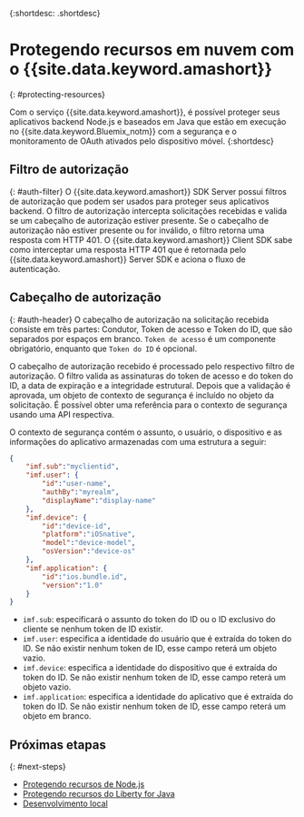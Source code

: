 {:shortdesc: .shortdesc}

# Protegendo recursos em nuvem com o {{site.data.keyword.amashort}}
{: #protecting-resources}

Com o serviço {{site.data.keyword.amashort}}, é possível proteger seus aplicativos backend Node.js e baseados em Java que estão em execução no {{site.data.keyword.Bluemix_notm}} com a segurança e o monitoramento de OAuth ativados pelo dispositivo móvel.
{:shortdesc}

## Filtro de autorização
{: #auth-filter}
O {{site.data.keyword.amashort}} SDK Server possui filtros de autorização que podem ser usados para proteger seus aplicativos backend. O filtro de autorização intercepta solicitações recebidas e valida se um cabeçalho de autorização estiver presente. Se o cabeçalho de autorização não estiver presente ou for inválido, o filtro retorna uma resposta com HTTP 401. O {{site.data.keyword.amashort}} Client SDK sabe como interceptar uma resposta HTTP 401 que é retornada pelo {{site.data.keyword.amashort}} Server SDK e aciona o fluxo de autenticação.

## Cabeçalho de autorização
{: #auth-header}
O cabeçalho de autorização na solicitação recebida consiste em três partes: Condutor, Token de acesso e Token do ID, que são separados por espaços em branco. `Token de acesso` é um componente obrigatório, enquanto que `Token do ID` é opcional.

O cabeçalho de autorização recebido é processado pelo respectivo filtro de autorização. O filtro valida as assinaturas do token de acesso e do token do ID, a data de expiração e a integridade estrutural. Depois que a validação é aprovada, um objeto de contexto de segurança é incluído no objeto da solicitação. É possível obter uma referência para o contexto de segurança usando uma API respectiva.

O contexto de segurança contém o assunto, o usuário, o dispositivo e as informações do aplicativo armazenadas com uma estrutura a seguir:

```JSON
{
    "imf.sub":"myclientid",
    "imf.user": {
        "id":"user-name",
        "authBy":"myrealm",
        "displayName":"display-name"
    },
    "imf.device": {
        "id":"device-id",
        "platform":"iOSnative",
        "model":"device-model",
        "osVersion":"device-os"
    },
    "imf.application": {
        "id":"ios.bundle.id",
        "version":"1.0"
    }
}
```

* `imf.sub`: especificará o assunto do token do ID ou o ID exclusivo do cliente se nenhum token de ID existir.
* `imf.user`: especifica a identidade do usuário que é extraída do token do ID. Se não existir nenhum token de ID, esse campo reterá um objeto vazio.
* `imf.device`: especifica a identidade do dispositivo que é extraída do token do ID. Se não existir nenhum token de ID, esse campo reterá um objeto vazio.
* `imf.application`: especifica a identidade do aplicativo que é extraída do token do ID. Se não existir nenhum token de ID, esse campo reterá um objeto em branco.

## Próximas etapas
{: #next-steps}
* [Protegendo recursos de Node.js](protecting-resources-nodejs.html)
* [Protegendo recursos do Liberty for Java](protecting-resources-java.html)
* [Desenvolvimento local](protecting-resources-local.html)
